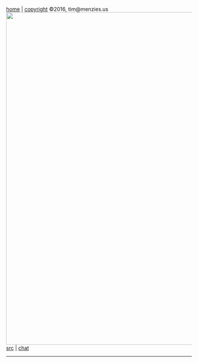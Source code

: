 [home](http://tiny.cc/ttv1) |
[copyright](https://github.com/ttv1/src/blob/master/LICENSE.md) &copy;2016, tim&commat;menzies.us
<br>
[<img width=900 src="https://github.com/ttv1/src/blob/master/img/banner.png?raw=true">](http://tiny.cc/ttv1)<br>
[src](https://github.com/ttv1/src) |
[chat](https://ttv1.slack.com/)

______

